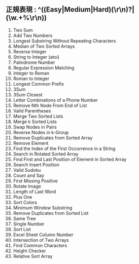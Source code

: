 ## 正規表現 : ^((Easy|Medium|Hard)(\r\n)?|(\w.+%\r\n))

1. Two Sum
2. Add Two Numbers
3. Longest Substring Without Repeating Characters
4. Median of Two Sorted Arrays
7. Reverse Integer
8. String to Integer (atoi)
9. Palindrome Number
10. Regular Expression Matching
12. Integer to Roman
13. Roman to Integer
14. Longest Common Prefix
15. 3Sum
16. 3Sum Closest
17. Letter Combinations of a Phone Number
19. Remove Nth Node From End of List
20. Valid Parentheses
21. Merge Two Sorted Lists
23. Merge k Sorted Lists
24. Swap Nodes in Pairs
25. Reverse Nodes in k-Group
26. Remove Duplicates from Sorted Array
27. Remove Element
28. Find the Index of the First Occurrence in a String
33. Search in Rotated Sorted Array
34. Find First and Last Position of Element in Sorted Array
35. Search Insert Position
36. Valid Sudoku
38. Count and Say
41. First Missing Positive
48. Rotate Image
58. Length of Last Word
66. Plus One
75. Sort Colors
76. Minimum Window Substring
83. Remove Duplicates from Sorted List
100. Same Tree
136. Single Number
148. Sort List
171. Excel Sheet Column Number
349. Intersection of Two Arrays
1002. Find Common Characters
1051. Height Checker
1122. Relative Sort Array
